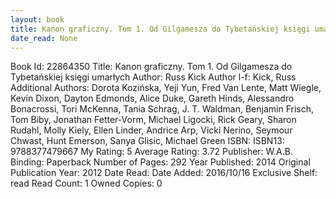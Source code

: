 ```yaml
---
layout: book
title: Kanon graficzny. Tom 1. Od Gilgamesza do Tybetańskiej księgi umarłych
date_read: None
---
```


Book Id: 22864350
Title: Kanon graficzny. Tom 1. Od Gilgamesza do Tybetańskiej księgi umarłych
Author: Russ Kick
Author l-f: Kick, Russ
Additional Authors: Dorota Kozińska, Yeji Yun, Fred Van Lente, Matt Wiegle, Kevin Dixon, Dayton Edmonds, Alice Duke, Gareth Hinds, Alessandro Bonacrossi, Tori McKenna, Tania Schrag, J.  T. Waldman, Benjamin Frisch, Tom Biby, Jonathan Fetter-Vorm, Michael Ligocki, Rick Geary, Sharon Rudahl, Molly Kiely, Ellen Linder, Andrice Arp, Vicki Nerino, Seymour Chwast, Hunt Emerson, Sanya Glisic, Michael  Green
ISBN: 
ISBN13: 9788377479667
My Rating: 5
Average Rating: 3.72
Publisher: W.A.B.
Binding: Paperback
Number of Pages: 292
Year Published: 2014
Original Publication Year: 2012
Date Read: 
Date Added: 2016/10/16
Exclusive Shelf: read
Read Count: 1
Owned Copies: 0

